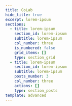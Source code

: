 ```yaml
---
title: CoLab
hide_title: true
excerpt: lorem-ipsum
sections:
  - title: lorem-ipsum
    section_id: lorem-ipsum
    subtitle: lorem-ipsum
    col_number: three
    is_numbered: false
    grid_items: []
    type: section_grid
  - title: lorem-ipsum
    section_id: lorem-ipsum
    subtitle: lorem-ipsum
    posts_number: 3
    col_number: three
    actions: []
    type: section_posts
template: advanced
---
```

